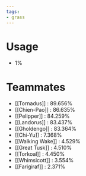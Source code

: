 ```yaml
---
tags:
- grass
---
```

# Usage
- 1%
# Teammates
- [[Tornadus]] : 89.656%
- [[Chien-Pao]] : 86.635%
- [[Pelipper]] : 84.259%
- [[Landorus]] : 83.437%
- [[Gholdengo]] : 83.364%
- [[Chi-Yu]] : 7.368%
- [[Walking Wake]] : 4.529%
- [[Great Tusk]] : 4.510%
- [[Torkoal]] : 4.450%
- [[Whimsicott]] : 3.554%
- [[Farigiraf]] : 2.371%